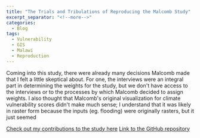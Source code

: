```yaml
---
title: "The Trials and Tribulations of Reproducing the Malcomb Study"
excerpt_separator: "<!--more-->"
categories:
  - Blog
tags:
  - Vulnerability
  - GIS
  - Malawi
  - Reproduction
---
```

Coming into this study, there were already many decisions Malcomb made that I felt a little skeptical about. For one, the interviews were an integral part in determining the weights for the study, but we don't have access to the interviews or to the processes by which Malcomb decided to assign weights. I also thought that Malcomb's original visualization for climate vulnerability scores didn't make much sense; I understand that it was likely in raster form because the inputs (eg. flooding) were originally rasters, but it just seemed 

[Check out my contributions to the study here]()
[Link to the GitHub repository](https://github.com/sydalexander/RPr-Malcomb-2014)
